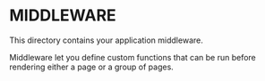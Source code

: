 # MIDDLEWARE

This directory contains your application middleware.

Middleware let you define custom functions that can be run before rendering either a page or a group of pages.
